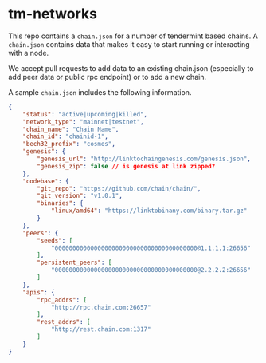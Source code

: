 # tm-networks

This repo contains a `chain.json` for a number of tendermint based chains.  A `chain.json` contains data that makes it easy to start running or interacting with a node.

We accept pull requests to add data to an existing chain.json (especially to add peer data or public rpc endpoint) or to add a new chain.

A sample `chain.json` includes the following information.

```json
{
    "status": "active|upcoming|killed",
    "network_type": "mainnet|testnet",
    "chain_name": "Chain Name",
    "chain_id": "chainid-1",
    "bech32_prefix": "cosmos",
    "genesis": {
        "genesis_url": "http://linktochaingenesis.com/genesis.json",
        "genesis_zip": false // is genesis at link zipped?
    },
    "codebase": {
        "git_repo": "https://github.com/chain/chain/",
        "git_version": "v1.0.1",
        "binaries": {
            "linux/amd64": "https://linktobinany.com/binary.tar.gz"
        }
    },
    "peers": {
        "seeds": [
            "0000000000000000000000000000000000000000@1.1.1.1:26656"
        ],
        "persistent_peers": [
            "0000000000000000000000000000000000000000@2.2.2.2:26656"
        ]
    },
    "apis": {
        "rpc_addrs": [
            "http://rpc.chain.com:26657"
        ],
        "rest_addrs": [
            "http://rest.chain.com:1317"
        ]
    }
}
```